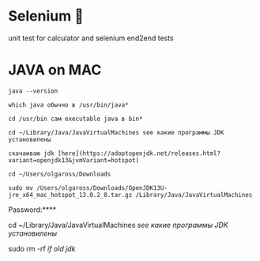 # Selenium :mushroom:
unit test for calculator and selenium end2end tests
# JAVA on MAC
```
java --version
```
```
which java обычно в /usr/bin/java*
```
``` 
cd /usr/bin сам executable java в bin*
``` 
```
cd ~/Library/Java/JavaVirtualMachines see какие программы JDK установилены
```
```
скачаиваю jdk [here](https://adoptopenjdk.net/releases.html?variant=openjdk13&jvmVariant=hotspot)
```
```
cd ~/Users/olgaross/Downloads
```
```
sudo mv /Users/olgaross/Downloads/OpenJDK13U-jre_x64_mac_hotspot_13.0.2_8.tar.gz /Library/Java/JavaVirtualMachines
```
Password:****

cd ~/Library/Java/JavaVirtualMachines  *see какие программы JDK установилены*

sudo rm -rf  *if old jdk*

